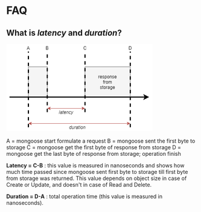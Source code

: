 # FAQ

## What is *latency* and *duration*?

![](mongoose-lat-dur.png)

A = mongoose start formulate a request
B = mongoose sent the first byte to storage
C = mongoose get the first byte of response from storage
D = mongoose get the last byte of response from storage; operation finish

**Latency = C-B** : this value is measured in nanoseconds and shows how much time passed since mongoose sent first byte to storage till first byte  from storage was returned. This value depends on object size in case of Create or Update, and doesn't in case of Read and Delete.

**Duration = D-A** : total operation time (this value is measured in nanoseconds).
